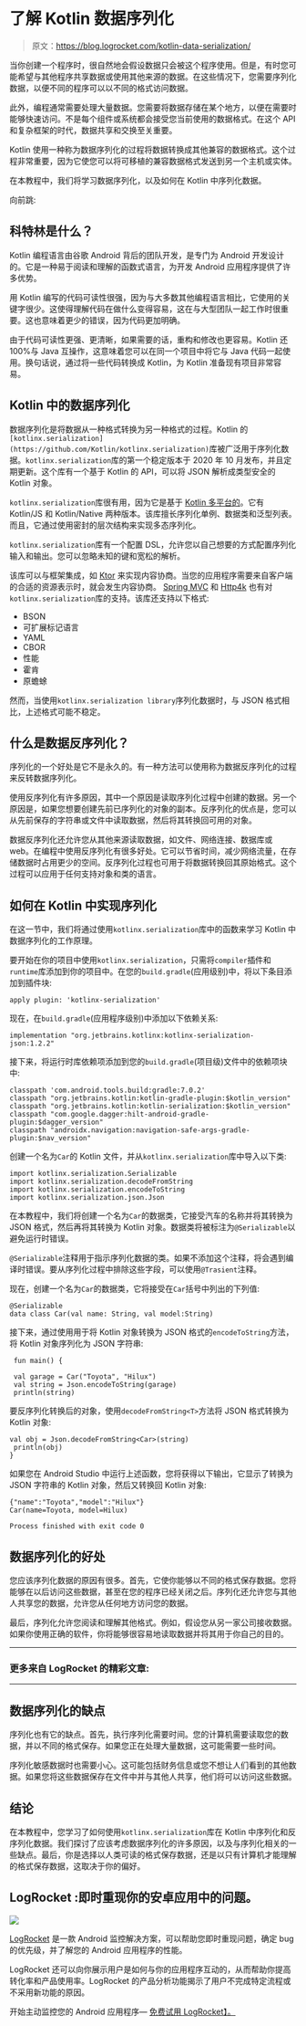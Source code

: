 # 了解 Kotlin 数据序列化

> 原文：<https://blog.logrocket.com/kotlin-data-serialization/>

当你创建一个程序时，很自然地会假设数据只会被这个程序使用。但是，有时您可能希望与其他程序共享数据或使用其他来源的数据。在这些情况下，您需要序列化数据，以便不同的程序可以以不同的格式访问数据。

此外，编程通常需要处理大量数据。您需要将数据存储在某个地方，以便在需要时能够快速访问。不是每个组件或系统都会接受您当前使用的数据格式。在这个 API 和复杂框架的时代，数据共享和交换至关重要。

Kotlin 使用一种称为数据序列化的过程将数据转换成其他兼容的数据格式。这个过程非常重要，因为它使您可以将可移植的兼容数据格式发送到另一个主机或实体。

在本教程中，我们将学习数据序列化，以及如何在 Kotlin 中序列化数据。

向前跳:

## 科特林是什么？

Kotlin 编程语言由谷歌 Android 背后的团队开发，是专门为 Android 开发设计的。它是一种易于阅读和理解的函数式语言，为开发 Android 应用程序提供了许多优势。

用 Kotlin 编写的代码可读性很强，因为与大多数其他编程语言相比，它使用的关键字很少。这使得理解代码在做什么变得容易，这在与大型团队一起工作时很重要。这也意味着更少的错误，因为代码更加明确。

由于代码可读性更强、更清晰，如果需要的话，重构和修改也更容易。Kotlin 还 100%与 Java 互操作，这意味着您可以在同一个项目中将它与 Java 代码一起使用。换句话说，通过将一些代码转换成 Kotlin，为 Kotlin 准备现有项目非常容易。

## Kotlin 中的数据序列化

数据序列化是将数据从一种格式转换为另一种格式的过程。Kotlin 的`[kotlinx.serialization](https://github.com/Kotlin/kotlinx.serialization)`库被广泛用于序列化数据。`kotlinx.serialization`库的第一个稳定版本于 2020 年 10 月发布，并且定期更新。这个库有一个基于 Kotlin 的 API，可以将 JSON 解析成类型安全的 Kotlin 对象。

`kotlinx.serialization`库很有用，因为它是基于 [Kotlin 多平台的](https://kotlinlang.org/docs/multiplatform.html)。它有 Kotlin/JS 和 Kotlin/Native 两种版本。该库擅长序列化单例、数据类和泛型列表。而且，它通过使用密封的层次结构来实现多态序列化。

`kotlinx.serialization`库有一个配置 DSL，允许您以自己想要的方式配置序列化输入和输出。您可以忽略未知的键和宽松的解析。

该库可以与框架集成，如 [Ktor](https://ktor.io/) 来实现内容协商。当您的应用程序需要来自客户端的合适的资源表示时，就会发生内容协商。 [Spring MVC](https://docs.spring.io/spring-framework/docs/3.2.x/spring-framework-reference/html/mvc.html) 和 [Http4k](https://www.http4k.org/) 也有对`kotlinx.serialization`库的支持。该库还支持以下格式:

*   BSON
*   可扩展标记语言
*   YAML
*   CBOR
*   性能
*   霍肯
*   原蟾蜍

然而，当使用`kotlinx.serialization library`序列化数据时，与 JSON 格式相比，上述格式可能不稳定。

## 什么是数据反序列化？

序列化的一个好处是它不是永久的。有一种方法可以使用称为数据反序列化的过程来反转数据序列化。

使用反序列化有许多原因，其中一个原因是读取序列化过程中创建的数据。另一个原因是，如果您想要创建先前已序列化的对象的副本。反序列化的优点是，您可以从先前保存的字符串或文件中读取数据，然后将其转换回可用的对象。

数据反序列化还允许您从其他来源读取数据，如文件、网络连接、数据库或 web。在编程中使用反序列化有很多好处。它可以节省时间，减少网络流量，在存储数据时占用更少的空间。反序列化过程也可用于将数据转换回其原始格式。这个过程可以应用于任何支持对象和类的语言。

## 如何在 Kotlin 中实现序列化

在这一节中，我们将通过使用`kotlinx.serialization`库中的函数来学习 Kotlin 中数据序列化的工作原理。

要开始在你的项目中使用`kotlinx.serialization`，只需将`compiler`插件和`runtime`库添加到你的项目中。在您的`build.gradle`(应用级别)中，将以下条目添加到插件块:

```
apply plugin: 'kotlinx-serialization'

```

现在，在`build.gradle`(应用程序级别)中添加以下依赖关系:

```
implementation "org.jetbrains.kotlinx:kotlinx-serialization-json:1.2.2"

```

接下来，将运行时库依赖项添加到您的`build.gradle`(项目级)文件中的依赖项块中:

```
classpath 'com.android.tools.build:gradle:7.0.2'
classpath "org.jetbrains.kotlin:kotlin-gradle-plugin:$kotlin_version"
classpath "org.jetbrains.kotlin:kotlin-serialization:$kotlin_version"
classpath "com.google.dagger:hilt-android-gradle-plugin:$dagger_version"
classpath "androidx.navigation:navigation-safe-args-gradle-plugin:$nav_version"

```

创建一个名为`Car`的 Kotlin 文件，并从`kotlinx.serialization`库中导入以下类:

```
import kotlinx.serialization.Serializable
import kotlinx.serialization.decodeFromString
import kotlinx.serialization.encodeToString
import kotlinx.serialization.json.Json

```

在本教程中，我们将创建一个名为`Car`的数据类，它接受汽车的名称并将其转换为 JSON 格式，然后再将其转换为 Kotlin 对象。数据类将被标注为`@Serializable`以避免运行时错误。

`@Serializable`注释用于指示序列化数据的类。如果不添加这个注释，将会遇到编译时错误。要从序列化过程中排除这些字段，可以使用`@Trasient`注释。

现在，创建一个名为`Car`的数据类，它将接受在`Car`括号中列出的下列值:

```
@Serializable
data class Car(val name: String, val model:String)

```

接下来，通过使用用于将 Kotlin 对象转换为 JSON 格式的`encodeToString`方法，将 Kotlin 对象序列化为 JSON 字符串:

```
 fun main() {

 val garage = Car("Toyota", "Hilux")
 val string = Json.encodeToString(garage)
 println(string) 

```

要反序列化转换后的对象，使用`decodeFromString<T>`方法将 JSON 格式转换为 Kotlin 对象:

```
val obj = Json.decodeFromString<Car>(string)
 println(obj)
}

```

如果您在 Android Studio 中运行上述函数，您将获得以下输出，它显示了转换为 JSON 字符串的 Kotlin 对象，然后又转换回 Kotlin 对象:

```
{"name":"Toyota","model":"Hilux"}
Car(name=Toyota, model=Hilux)

Process finished with exit code 0

```

## 数据序列化的好处

您应该序列化数据的原因有很多。首先，它使你能够以不同的格式保存数据。您将能够在以后访问这些数据，甚至在您的程序已经关闭之后。序列化还允许您与其他人共享您的数据，允许您从任何地方访问您的数据。

最后，序列化允许您阅读和理解其他格式。例如，假设您从另一家公司接收数据。如果你使用正确的软件，你将能够很容易地读取数据并将其用于你自己的目的。

* * *

### 更多来自 LogRocket 的精彩文章:

* * *

## 数据序列化的缺点

序列化也有它的缺点。首先，执行序列化需要时间。您的计算机需要读取您的数据，并以不同的格式保存。如果您正在处理大量数据，这可能需要一些时间。

序列化敏感数据时也需要小心。这可能包括财务信息或您不想让人们看到的其他数据。如果您将这些数据保存在文件中并与其他人共享，他们将可以访问这些数据。

## 结论

在本教程中，您学习了如何使用`kotlinx.serialization`库在 Kotlin 中序列化和反序列化数据。我们探讨了应该考虑数据序列化的许多原因，以及与序列化相关的一些缺点。最后，你是选择以人类可读的格式保存数据，还是以只有计算机才能理解的格式保存数据，这取决于你的偏好。

## LogRocket :即时重现你的安卓应用中的问题。

[![](img/b5ae4bd0ecde7aa9d5288746416d5e18.png)](https://lp.logrocket.com/blg/kotlin-signup)

[LogRocket](https://lp.logrocket.com/blg/kotlin-signup) 是一款 Android 监控解决方案，可以帮助您即时重现问题，确定 bug 的优先级，并了解您的 Android 应用程序的性能。

LogRocket 还可以向你展示用户是如何与你的应用程序互动的，从而帮助你提高转化率和产品使用率。LogRocket 的产品分析功能揭示了用户不完成特定流程或不采用新功能的原因。

开始主动监控您的 Android 应用程序— [免费试用 LogRocket】。](hhttps://lp.logrocket.com/blg/kotlin-signup)